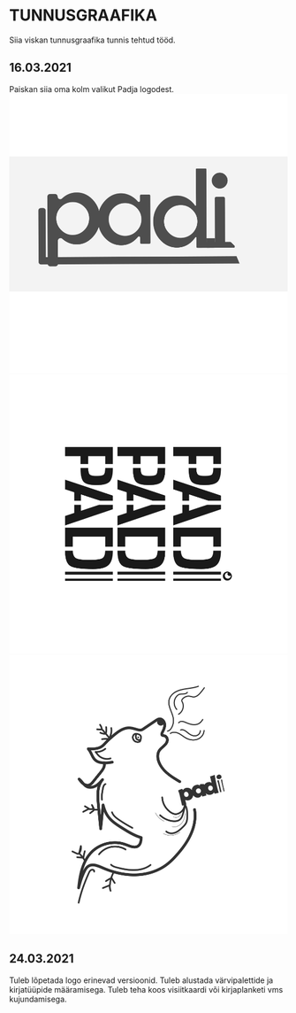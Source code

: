 # TUNNUSGRAAFIKA

Siia viskan tunnusgraafika tunnis tehtud tööd.
## 16.03.2021
Paiskan siia oma kolm valikut Padja logodest.
![Logo variant 1](./Logo1.svg)
![Logo variant 2](./Logo2.svg)
![Logo variant 3](./Logo3.svg)

## 24.03.2021
Tuleb lõpetada logo erinevad versioonid.
Tuleb alustada värvipalettide ja kirjatüüpide määramisega.
Tuleb teha koos visiitkaardi või kirjaplanketi vms kujundamisega.
